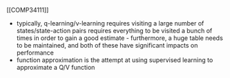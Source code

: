 [[COMP34111]]

- typically, q-learning/v-learning requires visiting a large number of states/state-action pairs requires everything to be visited a bunch of times in order to gain a good estimate - furthermore, a huge table needs to be maintained, and both of these have significant impacts on performance
- function approximation is the attempt at using supervised learning to approximate a Q/V function